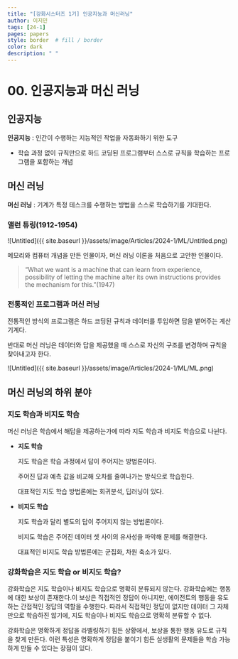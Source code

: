```yaml
---
title: "[강화시스터즈 1기] 인공지능과 머신러닝"
author: 이지민
tags: [24-1]
pages: papers
style: border  # fill / border 
color: dark
description: " "
---
```


# 00. 인공지능과 머신 러닝

## 인공지능

**인공지능** : 인간이 수행하는 지능적인 작업을 자동화하기 위한 도구

- 학습 과정 없이 규칙만으로 하드 코딩된 프로그램부터 스스로 규칙을 학습하는 프로그램을 포함하는 개념

## 머신 러닝

**머신 러닝** : 기계가 특정 테스크를 수행하는 방법을 스스로 학습하기를 기대한다. 

### 앨런 튜링(1912-1954)

![Untitled]({{ site.baseurl }}/assets/image/Articles/2024-1/ML/Untitled.png)  

메모리와 컴퓨터 개념을 만든 인물이자, 
머신 러닝 이론을 처음으로 고안한 인물이다. 

> “What we want is a machine that can learn from experience, possibility of letting the machine alter its own instructions provides the mechanism for this.”(1947)
> 

### 전통적인 프로그램과 머신 러닝

전통적인 방식의 프로그램은 하드 코딩된 규칙과 데이터를 투입하면 답을 뱉어주는 계산 기계다. 

반대로 머신 러닝은 데이터와 답을 제공했을 때 스스로 자신의 구조를 변경하며 규칙을 찾아내고자 한다. 

![Untitled]({{ site.baseurl }}/assets/image/Articles/2024-1/ML/ML.png)

## 머신 러닝의 하위 분야

### 지도 학습과 비지도 학습

머신 러닝은 학습에서 해답을 제공하는가에 따라 지도 학습과 비지도 학습으로 나뉜다. 

- **지도 학습**
    
    지도 학습은 학습 과정에서 답이 주어지는 방법론이다. 
    
    주어진 답과 예측 값을 비교해 오차를 줄여나가는 방식으로 학습한다. 
    
    대표적인 지도 학습 방법론에는 회귀분석, 딥러닝이 있다. 
    
- **비지도 학습**
    
    지도 학습과 달리 별도의 답이 주어지지 않는 방법론이다.
    
    비지도 학습은 주어진 데이터 셋 사이의 유사성을 파악해 문제를 해결한다. 
    
    대표적인 비지도 학습 방법론에는 군집화, 차원 축소가 있다. 
    

### 강화학습은 지도 학습 or 비지도 학습?

강화학습은 지도 학습이나 비지도 학습으로 명확히 분류되지 않는다. 강화학습에는 행동에 대한 보상이 존재한다.이 보상은 직접적인 정답이 아니지만, 에이전트의 행동을 유도하는 간접적인 정답의 역할을 수행한다. 따라서 직접적인 정답이 없지만 데이터 그 자체만으로 학습하진 않기에, 지도 학습이나 비지도 학습으로 명확히 분류할 수 없다. 

강화학습은 명확하게 정답을 라벨링하기 힘든 상황에서, 보상을 통한 행동 유도로 규칙을 찾게 만든다. 이런 특성은 명확하게 정답을 붙이기 힘든 실생활의 문제들을 학습 가능하게 만들 수 있다는 장점이 있다.
